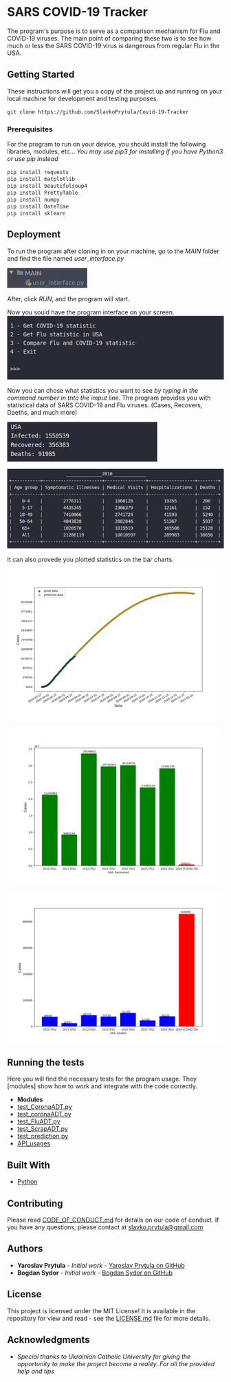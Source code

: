 # SARS COVID-19 Tracker

The program's purpose is to serve as a comparison mechanism for Flu and COVID-19 viruses. The main point of comparing these two is to see how much or less the SARS COVID-19 virus is dangerous from regular Flu in the USA.

## Getting Started

These instructions will get you a copy of the project up and running on your local machine for development and testing purposes. 
```
git clone https://github.com/SlavkoPrytula/Covid-19-Tracker
```

### Prerequisites

For the program to run on your device, you should install the following libraries, modules, etc...
*You may use pip3 for installing if you have Python3 or use pip instead*
```
pip install requests
pip install matplotlib
pip install beautifulsoup4
pip install PrettyTable
pip install numpy
pip install DateTime
pip install sklearn
```

## Deployment

To run the program after cloning in on your machine, go to the _MAIN_ folder and find the file named _user_interface.py_

![The folder and the filee](https://github.com/SlavkoPrytula/Covid-19-Tracker/blob/master/Photos/Screenshot_20200519_150357.png)

After, click _RUN_, and the program will start.

Now you sould have the program interface on your screen.
![Screen](https://github.com/SlavkoPrytula/Covid-19-Tracker/blob/master/Photos/Screenshot_20200519_152933.png)

Now you can chose what statistics you want to see _by typing in the command number in tnto the imput line_. The program provides you with statistical data of SARS COVID-19 and Flu viruses. (Cases, Recovers, Daeths, and much more)

![Example_1](https://github.com/SlavkoPrytula/Covid-19-Tracker/blob/master/Photos/Screenshot_20200519_153037.png)

![Example_2](https://github.com/SlavkoPrytula/Covid-19-Tracker/blob/master/Photos/Screenshot_20200519_153130.png)

It can also provede you plotted statistics on the bar charts.


![Predicted number of cases for COVID-19 up till 2021](https://github.com/SlavkoPrytula/Covid-19-Tracker/blob/master/Photos/cases_prediction.png)

![Recovered now comparison from COVID-19 (red) to Flu(green)](https://github.com/SlavkoPrytula/Covid-19-Tracker/blob/master/Photos/total_deaths_comaparison.png)

![Predicted amount of deaths till 2021 for COVID-19 (red) and compared to recet data for Flu(blue)](https://github.com/SlavkoPrytula/Covid-19-Tracker/blob/master/Photos/total_deaths_predicted_comparison.png)




## Running the tests

Here you will find the necessary tests for the program usage. They [modules] show how to work and integrate with the code correctly.
* **Modules**
* [test_CoronaADT.py](https://github.com/SlavkoPrytula/Covid-19-Tracker/blob/master/Modules/ADT/COVID_ADT/test_CoronaADT.py)
* [test_coronaADT.py](https://github.com/SlavkoPrytula/Covid-19-Tracker/blob/master/Modules/ADT/COVID_ADT/test_coronaADT.py)
* [test_FluADT.py](https://github.com/SlavkoPrytula/Covid-19-Tracker/blob/master/Modules/ADT/FLU_ADT/test_FluADT.py)
* [test_ScrapADT.py](https://github.com/SlavkoPrytula/Covid-19-Tracker/blob/master/Modules/ADT/FLU_ADT/test_ScrapADT.py)
* [test_prediction.py](https://github.com/SlavkoPrytula/Covid-19-Tracker/blob/master/Modules/SIDE_MODULES/Prediction/test_prediction.py)
* [API_usages](https://github.com/SlavkoPrytula/Covid-19-Tracker/tree/master/Modules/SIDE_MODULES/API_usage)

## Built With

* [Python](https://www.python.org/download/releases/3.0/)

## Contributing

Please read [CODE_OF_CONDUCT.md](https://github.com/SlavkoPrytula/Covid-19-Tracker/blob/master/CODE_OF_CONDUCT.md) for details on our code of conduct.
If you have any questions, please contact at slavko.prytula@gmail.com

## Authors

* **Yaroslav Prytula** - *Initial work* - [Yaroslav Prytula on GitHub](https://github.com/SlavkoPrytula)
* **Bogdan Sydor** - *Initial work* - [Bogdan Sydor on GitHub](https://github.com/sydorbogdan)

## License

This project is licensed under the MIT License!
It is available in the repository for view and read - see the [LICENSE.md](https://github.com/SlavkoPrytula/Covid-19-Tracker/blob/master/LICENSE) file for more details.

## Acknowledgments

* _Special thanks to Ukrainian Catholic University for giving the opportunity to make the project become a reality. For all the provided help and tips_
